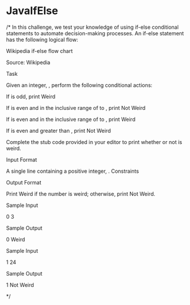# JavaIfElse

/*
In this challenge, we test your knowledge of using if-else conditional statements to automate decision-making processes. An if-else statement has the following logical flow:

Wikipedia if-else flow chart

Source: Wikipedia

Task

Given an integer, , perform the following conditional actions:

If  is odd, print Weird

If  is even and in the inclusive range of  to , print Not Weird

If  is even and in the inclusive range of  to , print Weird

If  is even and greater than , print Not Weird

Complete the stub code provided in your editor to print whether or not  is weird.

Input Format

A single line containing a positive integer, .
Constraints

Output Format

Print Weird if the number is weird; otherwise, print Not Weird.

Sample Input 

0
3

Sample Output 

0
Weird


Sample Input 

1
24

Sample Output 

1
Not Weird

*/
